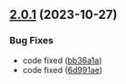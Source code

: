 ## [2.0.1](https://github.com/shiv-source/npm-demo-repository/compare/v2.0.0...v2.0.1) (2023-10-27)


### Bug Fixes

* code fixed ([bb36a1a](https://github.com/shiv-source/npm-demo-repository/commit/bb36a1a1c019bebdbb96552eb929d89945c02051))
* code fixed ([6d991ae](https://github.com/shiv-source/npm-demo-repository/commit/6d991ae2afb3b0f34439d549ce34ae187bd29c31))
